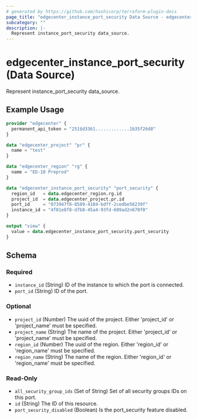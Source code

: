 ```yaml
---
# generated by https://github.com/hashicorp/terraform-plugin-docs
page_title: "edgecenter_instance_port_security Data Source - edgecenter"
subcategory: ""
description: |-
  Represent instance_port_security data_source.
---
```


# edgecenter_instance_port_security (Data Source)

Represent instance_port_security data_source.

## Example Usage

```terraform
provider "edgecenter" {
  permanent_api_token = "251$d3361.............1b35f26d8"
}

data "edgecenter_project" "pr" {
  name = "test"
}

data "edgecenter_region" "rg" {
  name = "ED-10 Preprod"
}

data "edgecenter_instance_port_security" "port_security" {
  region_id   = data.edgecenter_region.rg.id
  project_id  = data.edgecenter_project.pr.id
  port_id     = "073947f8-8589-4104-bdff-2cedbe56239f"
  instance_id = "4f81e8f8-d7b8-45a4-93fd-609ad2n670f0"
}

output "view" {
  value = data.edgecenter_instance_port_security.port_security
}
```

<!-- schema generated by tfplugindocs -->
## Schema

### Required

- `instance_id` (String) ID of the instance to which the port is connected.
- `port_id` (String) ID of the port.

### Optional

- `project_id` (Number) The uuid of the project. Either 'project_id' or 'project_name' must be specified.
- `project_name` (String) The name of the project. Either 'project_id' or 'project_name' must be specified.
- `region_id` (Number) The uuid of the region. Either 'region_id' or 'region_name' must be specified.
- `region_name` (String) The name of the region. Either 'region_id' or 'region_name' must be specified.

### Read-Only

- `all_security_group_ids` (Set of String) Set of all security groups IDs on this port.
- `id` (String) The ID of this resource.
- `port_security_disabled` (Boolean) Is the port_security feature disabled.
